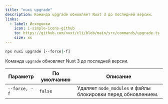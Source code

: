 ```yaml
---
title: "nuxi upgrade"
description: Команда upgrade обновляет Nuxt 3 до последней версии.
links:
  - label: Исходники
    icon: i-simple-icons-github
    to: https://github.com/nuxt/cli/blob/main/src/commands/upgrade.ts
    size: xs
---
```


```bash [Terminal]
npx nuxi upgrade [--force|-f]
```

Команда `upgrade` обновляет Nuxt 3 до последней версии.

Параметр      | По умолчанию | Описание
--------------|--------------|------------------------------------------------------
`--force, -f` | `false`      | Удаляет `node_modules` и файлы блокировки перед обновлением.
